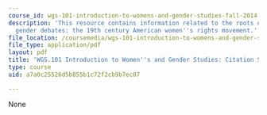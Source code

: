 ```yaml
---
course_id: wgs-101-introduction-to-womens-and-gender-studies-fall-2014
description: 'This resource contains information related to the roots of contemporary
  gender debates: the 19th century American women''s rights movement.'
file_location: /coursemedia/wgs-101-introduction-to-womens-and-gender-studies-fall-2014/a7a0c25526d5b855b1c72f2cb9b7ec07_MITWGS_101F14_Citations.pdf
file_type: application/pdf
layout: pdf
title: 'WGS.101 Introduction to Women''s and Gender Studies: Citation Style for Essays'
type: course
uid: a7a0c25526d5b855b1c72f2cb9b7ec07

---
```

None